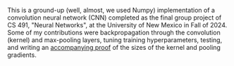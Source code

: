 This is a ground-up (well, almost, we used Numpy) implementation of a convolution neural network (CNN) completed as the final group project of CS 491, "Neural Networks", at the University of New Mexico in Fall of 2024. Some of my contributions were backpropagation through the convolution (kernel) and max-pooling layers, tuning training hyperparameters, testing, and writing an [accompanying proof](https://github.com/bsluther/cs491-cnn/blob/main/proof-gradient-sizes.pdf) of the sizes of the kernel and pooling gradients. 
